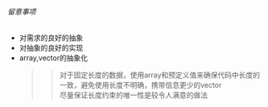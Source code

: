 ###### 留意事项
* 对需求的良好的抽象  
* 对抽象的良好的实现 
* array,vector的抽象化
    >> 对于固定长度的数据，使用array和预定义值来确保代码中长度的一致，避免使用长度不明确，携带信息更少的vector  
    >> 尽量保证长度约束的唯一性是较令人满意的做法  
